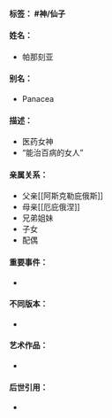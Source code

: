#### 标签： #神/仙子 
#### 姓名：
- 帕那刻亚
#### 别名：
- Panacea
#### 描述：
- 医药女神
- “能治百病的女人”
#### 亲属关系：
- 父亲[[阿斯克勒庇俄斯]]
- 母亲[[厄庇俄涅]]
- 兄弟姐妹
- 子女
- 配偶
#### 重要事件：
- 
#### 不同版本：
- 
#### 艺术作品：
- 
#### 后世引用：
- 